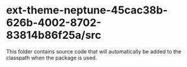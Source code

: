 # ext-theme-neptune-45cac38b-626b-4002-8702-83814b86f25a/src

This folder contains source code that will automatically be added to the classpath when
the package is used.
